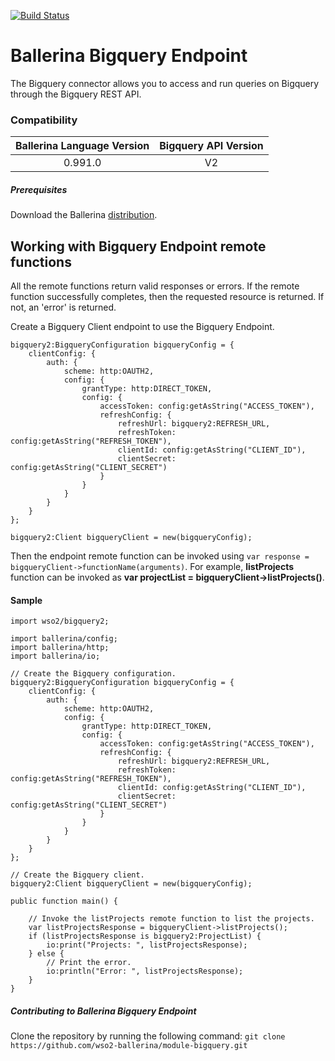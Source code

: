 [![Build Status](https://travis-ci.org/wso2-ballerina/module-bigquery.svg?branch=master)](https://travis-ci.org/wso2-ballerina/module-bigquery)

# Ballerina Bigquery Endpoint

The Bigquery connector allows you to access and run queries on Bigquery through the Bigquery REST API.

### Compatibility

| Ballerina Language Version  | Bigquery API Version |
|:---------------------------:|:--------------------:|
|  0.991.0                    |   V2                 |

##### Prerequisites
Download the Ballerina [distribution](https://ballerina.io/downloads/).

## Working with Bigquery Endpoint remote functions
All the remote functions return valid responses or errors. If the remote function successfully completes, then the requested resource is returned. If not, an 'error' is returned.

Create a Bigquery Client endpoint to use the Bigquery Endpoint.
```ballerina
bigquery2:BigqueryConfiguration bigqueryConfig = {
    clientConfig: {
        auth: {
            scheme: http:OAUTH2,
            config: {
                grantType: http:DIRECT_TOKEN,
                config: {
                    accessToken: config:getAsString("ACCESS_TOKEN"),
                    refreshConfig: {
                        refreshUrl: bigquery2:REFRESH_URL,
                        refreshToken: config:getAsString("REFRESH_TOKEN"),
                        clientId: config:getAsString("CLIENT_ID"),
                        clientSecret: config:getAsString("CLIENT_SECRET")
                    }
                }
            }
        }
    }
};

bigquery2:Client bigqueryClient = new(bigqueryConfig);
```
Then the endpoint remote function can be invoked using `var response = bigqueryClient->functionName(arguments)`. For example, **listProjects** function can be invoked as **var projectList = bigqueryClient->listProjects()**.

#### Sample
```ballerina
import wso2/bigquery2;

import ballerina/config;
import ballerina/http;
import ballerina/io;

// Create the Bigquery configuration.
bigquery2:BigqueryConfiguration bigqueryConfig = {
    clientConfig: {
        auth: {
            scheme: http:OAUTH2,
            config: {
                grantType: http:DIRECT_TOKEN,
                config: {
                    accessToken: config:getAsString("ACCESS_TOKEN"),
                    refreshConfig: {
                        refreshUrl: bigquery2:REFRESH_URL,
                        refreshToken: config:getAsString("REFRESH_TOKEN"),
                        clientId: config:getAsString("CLIENT_ID"),
                        clientSecret: config:getAsString("CLIENT_SECRET")
                    }
                }
            }
        }
    }
};

// Create the Bigquery client.
bigquery2:Client bigqueryClient = new(bigqueryConfig);

public function main() {

    // Invoke the listProjects remote function to list the projects.
    var listProjectsResponse = bigqueryClient->listProjects();
    if (listProjectsResponse is bigquery2:ProjectList) {
        io:print("Projects: ", listProjectsResponse);
    } else {
        // Print the error.
        io:println("Error: ", listProjectsResponse);
    }
}
```

##### Contributing to Ballerina Bigquery Endpoint
Clone the repository by running the following command:
`git clone https://github.com/wso2-ballerina/module-bigquery.git`